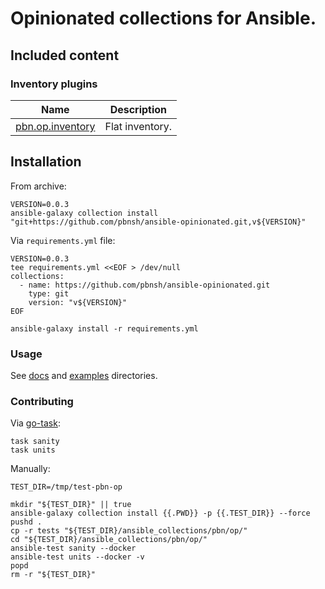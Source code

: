# Opinionated collections for Ansible.

## Included content

### Inventory plugins

| Name                                                                                           | Description     |
|------------------------------------------------------------------------------------------------|-----------------|
| [pbn.op.inventory](https://github.com/pbnsh/ansible-opinionated/tree/master/docs/inventory.md) | Flat inventory. |


## Installation

From archive:

```
VERSION=0.0.3
ansible-galaxy collection install "git+https://github.com/pbnsh/ansible-opinionated.git,v${VERSION}"
```

Via `requirements.yml` file:

```
VERSION=0.0.3
tee requirements.yml <<EOF > /dev/null
collections:
  - name: https://github.com/pbnsh/ansible-opinionated.git
    type: git
    version: "v${VERSION}"
EOF

ansible-galaxy install -r requirements.yml
```

### Usage

See [docs](https://github.com/pbnsh/ansible-opinionated/tree/master/docs) and [examples](https://github.com/pbnsh/ansible-opinionated/tree/master/examples) directories.

### Contributing

Via [go-task](https://github.com/go-task/task):

```
task sanity
task units
```

Manually:

```
TEST_DIR=/tmp/test-pbn-op

mkdir "${TEST_DIR}" || true
ansible-galaxy collection install {{.PWD}} -p {{.TEST_DIR}} --force
pushd .
cp -r tests "${TEST_DIR}/ansible_collections/pbn/op/"
cd "${TEST_DIR}/ansible_collections/pbn/op/"
ansible-test sanity --docker
ansible-test units --docker -v
popd
rm -r "${TEST_DIR}"
```
